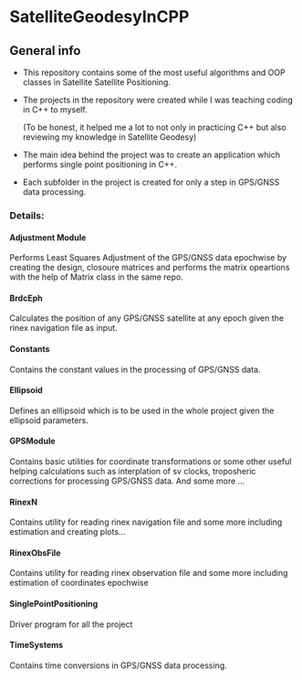 # SatelliteGeodesyInCPP

## General info
- This repository contains some of the most useful algorithms and OOP classes in Satellite Satellite Positioning.

- The projects in the repository were created while I was teaching coding in C++ to myself. 

  (To be honest, it helped me a lot to not only in practicing C++ but also reviewing my knowledge in Satellite Geodesy)

- The main idea behind the project was to create an application which performs single point positioning in C++.

- Each subfolder in the project is created for only a step in GPS/GNSS data processing.

### Details:
#### Adjustment Module
Performs Least Squares Adjustment of the GPS/GNSS data epochwise by creating the design, closoure matrices and performs the matrix opeartions with the help of Matrix class in the same repo.

#### BrdcEph
Calculates the position of any GPS/GNSS satellite at any epoch given the rinex navigation file as input.

#### Constants
Contains the constant values in the processing of GPS/GNSS data.

#### Ellipsoid
Defines an elllipsoid which is to be used in the whole project given the ellipsoid parameters.

#### GPSModule
Contains basic utilities for coordinate transformations or some other useful helping calculations such as interplation of sv clocks, troposheric corrections for processing GPS/GNSS data. And some more ...

#### RinexN
Contains utility for reading rinex navigation file and some more including estimation and creating plots...

#### RinexObsFile
Contains utility for reading rinex observation file and some more including estimation of coordinates epochwise

#### SinglePointPositioning
Driver program for all the project

#### TimeSystems
Contains time conversions in GPS/GNSS data processing.
